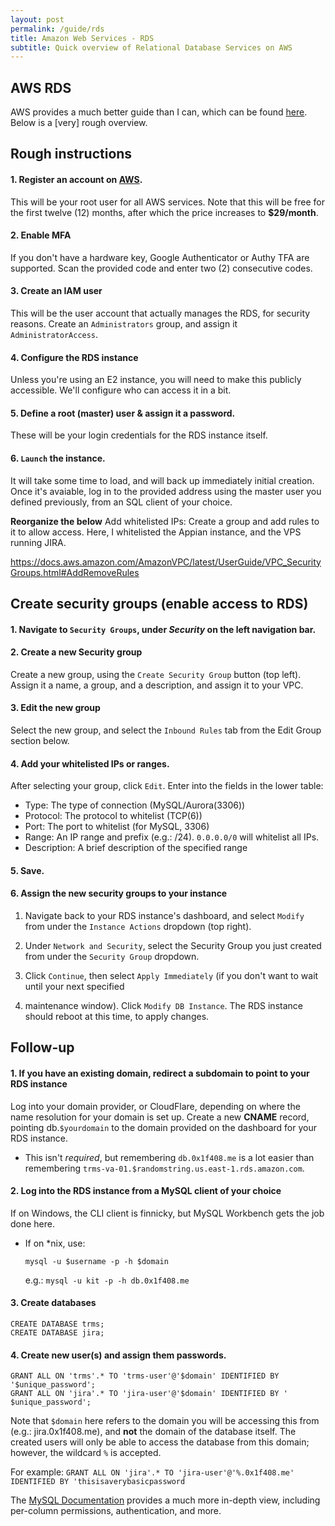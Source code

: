 ```yaml
---
layout: post
permalink: /guide/rds
title: Amazon Web Services - RDS
subtitle: Quick overview of Relational Database Services on AWS
---
```


## AWS RDS

AWS provides a much better guide than I can, which can be found [here](https://docs.aws.amazon.com/AmazonRDS/latest/UserGuide/CHAP_SettingUp.html).
Below is a [very] rough overview.

## Rough instructions

#### 1. Register an account on [AWS](https://aws.amazon.com/). 

This will be your root user for all AWS services. Note that this will be free for the first twelve (12) months, 
after which the price increases to **$29/month**.

#### 2. Enable MFA

If you don't have a hardware key, Google Authenticator or Authy TFA are supported.
Scan the provided code and enter two (2) consecutive codes.

#### 3. Create an IAM user

This will be the user account that actually manages the RDS, for security reasons. 
Create an `Administrators` group, and assign it `AdministratorAccess`.

#### 4. Configure the RDS instance

Unless you're using an E2 instance, you will need to make this publicly accessible. 
We'll configure who can access it in a bit.

#### 5. Define a root (master) user & assign it a password. 

These will be your login credentials for the RDS instance itself.

#### 6. `Launch` the instance. 

It will take some time to load, and will back up immediately initial creation. Once it's avaiable,
log in to the provided address using the master user you defined previously, from an SQL client of your choice.

**Reorganize the below**
Add whitelisted IPs: Create a group and add rules to it to allow access.
Here, I whitelisted the Appian instance, and the VPS running JIRA.

https://docs.aws.amazon.com/AmazonVPC/latest/UserGuide/VPC_SecurityGroups.html#AddRemoveRules

## Create security groups (enable access to RDS)

#### 1. Navigate to `Security Groups`, under *Security* on the left navigation bar.

#### 2. Create a new Security group
 
Create a new group, using the `Create Security Group` button (top left). 
Assign it a name, a group, and a description, and assign it to your VPC.

#### 3. Edit the new group

Select the new group, and select the `Inbound Rules` tab from the Edit Group section below.

#### 4. Add your whitelisted IPs or ranges.

After selecting your group, click `Edit`. Enter into the fields in the lower table:

* Type: The type of connection (MySQL/Aurora(3306))
* Protocol: The protocol to whitelist (TCP(6))
* Port: The port to whitelist (for MySQL, 3306)
* Range: An IP range and prefix (e.g.: /24). `0.0.0.0/0` will whitelist all IPs.
* Description: A brief description of the specified range

#### 5. Save.

#### 6. Assign the new security groups to your instance

1. Navigate back to your RDS instance's dashboard, and select `Modify` from under the `Instance Actions` dropdown (top right).

1. Under `Network and Security`, select the Security Group you just created from under the `Security Group` dropdown.

1. Click `Continue`, then select `Apply Immediately` (if you don't want to wait until your next specified 

1. maintenance window). Click `Modify DB Instance`. The RDS instance should reboot at this time, to apply changes.

## Follow-up

#### 1. If you have an existing domain, redirect a subdomain to point to your RDS instance

Log into your domain provider, or CloudFlare, depending on where the name resolution for your domain is set up.
Create a new **CNAME** record, pointing db.`$yourdomain` to the domain provided on the dashboard for your RDS instance.

  * This isn't *required*, but remembering `db.0x1f408.me` is a lot easier than remembering 
`trms-va-01.$randomstring.us.east-1.rds.amazon.com`.

#### 2. Log into the RDS instance from a MySQL client of your choice

If on Windows, the CLI client is finnicky, but MySQL Workbench gets the job done here. 

  * If on *nix, use:
    
    ```
    mysql -u $username -p -h $domain
    ```
    e.g.: `mysql -u kit -p -h db.0x1f408.me`

#### 3. Create databases
    
  ```mysql
  CREATE DATABASE trms;
  CREATE DATABASE jira;
  ```
    
#### 4. Create new user(s) and assign them passwords.

  ```mysql
  GRANT ALL ON 'trms'.* TO 'trms-user'@'$domain' IDENTIFIED BY '$unique_password';
  GRANT ALL ON 'jira'.* TO 'jira-user'@'$domain' IDENTIFIED BY ' $unique_password';
  ```
    
  Note that `$domain` here refers to the domain you will be accessing this from (e.g.: jira.0x1f408.me), and
  **not** the domain of the database itself. The created users will only be able to access the database from this domain;
  however, the wildcard `%` is accepted.

  For example: `GRANT ALL ON 'jira'.* TO 'jira-user'@'%.0x1f408.me' IDENTIFIED BY 'thisisaverybasicpassword`

  The [MySQL Documentation](https://dev.mysql.com/doc/refman/5.7/en/grant.html) provides a much more in-depth view,
  including per-column permissions, authentication, and more.